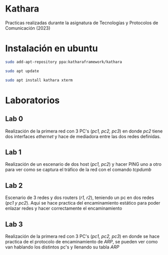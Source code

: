 # Kathara
Practicas realizadas durante la asignatura de  Tecnologías y Protocolos de Comunicación (2023)


# Instalación en ubuntu

```bash
sudo add-apt-repository ppa:katharaframework/kathara

sudo apt update

sudo apt install kathara xterm
```

# Laboratorios

## Lab 0
Realización de la primera red con 3 PC's (_pc1, pc2, pc3_) en donde _pc2_ tiene dos interfaces _ethernet_ y hace de mediadora entre las dos redes definidas.

## Lab 1
Realización de un escenario de dos host (_pc1, pc2_) y hacer PING uno a otro para ver como se captura el tráfico de la red con el comando _tcpdumb_
## Lab 2
Escenario de 3 redes y dos routers (_r1, r2_), teniendo un pc en dos redes (_pc1 y pc2_). Aqui se hace practica del encaminamiento estático para poder enlazar redes y hacer correctamente el encaminamiento

## Lab 3
Realización de la primera red con 3 PC's (_pc1, pc2, pc3_) en donde se hace practica de el protocolo de encaminamiento de _ARP_, se pueden ver como van hablando los distintos pc's y llenando su tabla _ARP_